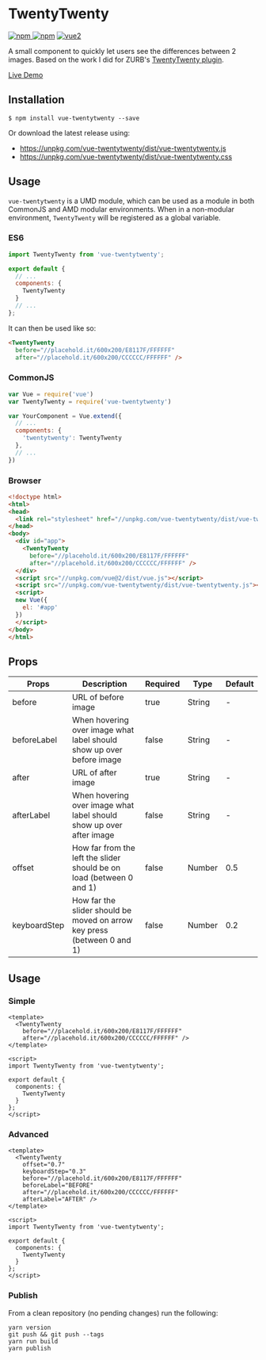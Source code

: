 # TwentyTwenty

[![npm](https://img.shields.io/npm/v/vue-twentytwenty.svg)
![npm](https://img.shields.io/npm/dm/vue-twentytwenty.svg)](https://www.npmjs.com/package/vue-twentytwenty)
[![vue2](https://img.shields.io/badge/vue-2.x-brightgreen.svg)](https://vuejs.org/)

A small component to quickly let users see the differences between 2 images. Based on the work I did for ZURB's [TwentyTwenty plugin](http://zurb.com/playground/twentytwenty).

<a href="https://mhayes.github.io/vue-twentytwenty/" target="_blank">Live Demo</a>

## Installation

```
$ npm install vue-twentytwenty --save
```

Or download the latest release using:

  * https://unpkg.com/vue-twentytwenty/dist/vue-twentytwenty.js
  * https://unpkg.com/vue-twentytwenty/dist/vue-twentytwenty.css

## Usage

`vue-twentytwenty` is a UMD module, which can be used as a module in both CommonJS and AMD modular environments. When in a non-modular environment, `TwentyTwenty` will be registered as a global variable.

### ES6

```js
import TwentyTwenty from 'vue-twentytwenty';

export default {
  // ...
  components: {
    TwentyTwenty
  }
  // ...
};
```

It can then be used like so:

```html
<TwentyTwenty
  before="//placehold.it/600x200/E8117F/FFFFFF"
  after="//placehold.it/600x200/CCCCCC/FFFFFF" />
```

### CommonJS

```js
var Vue = require('vue')
var TwentyTwenty = require('vue-twentytwenty')

var YourComponent = Vue.extend({
  // ...
  components: {
    'twentytwenty': TwentyTwenty
  },
  // ...
})
```

### Browser

```html
<!doctype html>
<html>
<head>
  <link rel="stylesheet" href="//unpkg.com/vue-twentytwenty/dist/vue-twentytwenty.css" />
</head>
<body>
  <div id="app">
    <TwentyTwenty
      before="//placehold.it/600x200/E8117F/FFFFFF"
      after="//placehold.it/600x200/CCCCCC/FFFFFF" />
  </div>
  <script src="//unpkg.com/vue@2/dist/vue.js"></script>
  <script src="//unpkg.com/vue-twentytwenty/dist/vue-twentytwenty.js"></script>
  <script>
  new Vue({
    el: '#app'
  })
  </script>
</body>
</html>
```

## Props
|Props|Description|Required|Type|Default|
|-----|-----------|--------|----|-------|
|before|URL of before image|true|String|-|
|beforeLabel|When hovering over image what label should show up over before image|false|String|-|
|after|URL of after image|true|String|-|
|afterLabel|When hovering over image what label should show up over after image|false|String|-|
|offset|How far from the left the slider should be on load (between 0 and 1)|false|Number|0.5|
|keyboardStep|How far the slider should be moved on arrow key press (between 0 and 1)|false|Number|0.2|

## Usage

### Simple

```vue
<template>
  <TwentyTwenty
    before="//placehold.it/600x200/E8117F/FFFFFF"
    after="//placehold.it/600x200/CCCCCC/FFFFFF" />
</template>

<script>
import TwentyTwenty from 'vue-twentytwenty';

export default {
  components: {
    TwentyTwenty
  }
};
</script>
```

### Advanced

```vue
<template>
  <TwentyTwenty
    offset="0.7"
    keyboardStep="0.3"
    before="//placehold.it/600x200/E8117F/FFFFFF"
    beforeLabel="BEFORE"
    after="//placehold.it/600x200/CCCCCC/FFFFFF"
    afterLabel="AFTER" />
</template>

<script>
import TwentyTwenty from 'vue-twentytwenty';

export default {
  components: {
    TwentyTwenty
  }
};
</script>
```

### Publish

From a clean repository (no pending changes) run the following:

```
yarn version
git push && git push --tags
yarn run build
yarn publish
```
